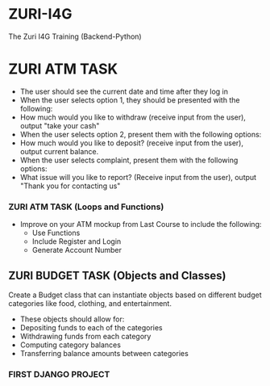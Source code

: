 # ZURI-I4G
The Zuri I4G Training (Backend-Python)

# ZURI ATM TASK
* The user should see the current date and time after they log in
* When the user selects option 1, they should be presented with the following:
* How much would you like to withdraw (receive input from the user), output "take your cash"
* When the user selects option 2, present them with the following options:
* How much would you like to deposit? (receive input from the user), output current balance.
* When the user selects complaint, present them with the following options:
* What issue will you like to report? (Receive input from the user), output "Thank you for contacting us"

### ZURI ATM TASK (Loops and Functions)
* Improve on your ATM mockup from Last Course to include the following:
  * Use Functions
  * Include Register and Login
  * Generate Account Number

## ZURI BUDGET TASK (Objects and Classes)
Create a Budget class that can instantiate objects based on different budget categories like food, clothing, and entertainment. 
* These objects should allow for:
 * Depositing funds to each of the categories
 * Withdrawing funds from each category
 * Computing category balances
 * Transferring balance amounts between categories

### FIRST DJANGO PROJECT
